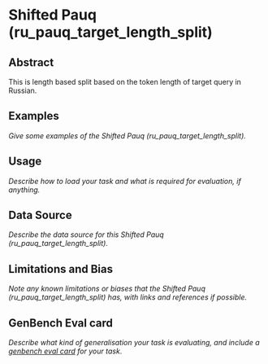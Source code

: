 # Shifted Pauq (ru_pauq_target_length_split)

## Abstract
This is length based split based on the token length of target query in Russian.

## Examples
*Give some examples of the Shifted Pauq (ru_pauq_target_length_split).*

## Usage
*Describe how to load your task and what is required for evaluation, if anything.*

## Data Source
*Describe the data source for this Shifted Pauq (ru_pauq_target_length_split).*

## Limitations and Bias
*Note any known limitations or biases that the Shifted Pauq (ru_pauq_target_length_split) has, with links and references if possible.*

## GenBench Eval card
*Describe what kind of generalisation your task is evaluating, and include a [genbench eval card](https://genbench.org/eval_cards/) for your task*.
